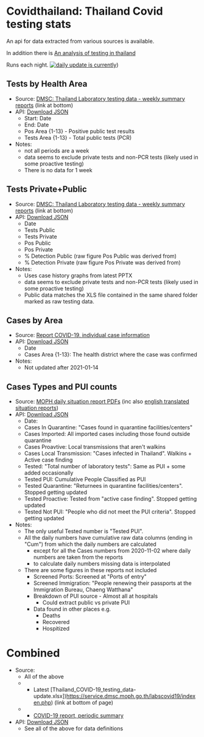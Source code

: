 # Covidthailand: Thailand Covid testing stats

An api for data extracted from various sources is available.

In addition there is [An analysis of testing in thailand](https://github.com/djay/covidthailand/wiki)

Runs each night. [![daily update is currently](https://github.com/djay/covidthailand/actions/workflows/main.yml/badge.svg)](https://github.com/djay/covidthailand/actions/workflows/main.yml))

## Tests by Health Area  
- Source: [DMSC: Thailand Laboratory testing data - weekly summary reports](https://service.dmsc.moph.go.th/labscovid19/indexen.php) (link at bottom)
- API: [Download JSON](https://github.com/djay/covidthailand/wiki/tests_by_area)
   - Start: Date
   - End: Date
   - Pos Area {1-13} - Positive public test results
   - Tests Area {1-13} - Total public tests (PCR)
- Notes:
  - not all periods are a week
  - data seems to exclude private tests and non-PCR tests (likely used in some proactive testing)
  - There is no data for 1 week

## Tests Private+Public
- Source: [DMSC: Thailand Laboratory testing data - weekly summary reports](https://service.dmsc.moph.go.th/labscovid19/indexen.php) (link at bottom)
- API: [Download JSON](https://github.com/djay/covidthailand/wiki/tests_pubpriv)
   - Date
   - Tests Public
   - Tests Private
   - Pos Public
   - Pos Private
   - % Detection Public (raw figure Pos Public was derived from)
   - % Detection Private (raw figure Pos Private was derived from)
- Notes:
  - Uses case history graphs from latest PPTX
  - data seems to exclude private tests and non-PCR tests (likely used in some proactive testing)
  - Public data matches the XLS file contained in the same shared folder marked as raw testing data.

## Cases by Area
- Source: [Report COVID-19, individual case information](https://data.go.th/dataset/covid-19-daily)
- API: [Download JSON](https://github.com/djay/covidthailand/wiki/cases_by_area)
  - Date
  - Cases Area {1-13}: The health district where the case was confirmed
- Notes:
  - Not updated after 2021-01-14

## Cases Types and PUI counts
- Source: [MOPH daily situation report PDFs](https://ddc.moph.go.th/viralpneumonia/situation.php) (inc also [english translated situation reports](https://ddc.moph.go.th/viralpneumonia/eng/situation.php))
- API: [Download JSON](https://github.com/djay/covidthailand/wiki/situation_reports)
  - Date:
  - Cases In Quarantine: "Cases found in quarantine facilities/centers"
  - Cases Imported: All imported cases including those found outside quarantine
  - Cases Proavtive: Local transmissions that aren't walkins
  - Cases Local Transmission: "Cases infected in Thailand". Walkins + Active case finding
  - Tested: "Total number of laboratory tests": Same as PUI + some added occasionally
  - Tested PUI: Cumulative People Classified as PUI
  - Tested Quarantine: "Returnees in quarantine facilities/centers". Stopped getting updated
  - Tested Proactive: Tested from "active case finding". Stopped getting updated
  - Tested Not PUI: "People who did not meet the PUI criteria". Stopped getting updated
- Notes:
  - The only useful Tested number is "Tested PUI".
  - All the daily numbers have cumulative raw data columns (ending in "Cum") from which the daily numbers are calculated
     - except for all the Cases numbers from 2020-11-02 where daily numbers are taken from the reports
     - to calculate daily numbers missing data is interpolated
  - There are some figures in these reports not included
    - Screened Ports: Screened at "Ports of entry"
    - Screened Immigration: "People renewing their passports at the Immigration
Bureau, Chaeng Watthana"
    - Breakdown of PUI source - Almost all at hospitals
        - Could extract public vs private PUI
    - Data found in other places e.g.
        - Deaths
        - Recovered
        - Hospitized

# Combined
- Source: 
  - All of the above
  - + Latest [Thailand_COVID-19_testing_data-update.xlsx])https://service.dmsc.moph.go.th/labscovid19/indexen.php) (link at bottom of page)
  - + [COVID-19 report, periodic summary](https://data.go.th/dataset/covid-19-daily)
- API: [Download JSON](https://github.com/djay/covidthailand/wiki/combined)
  - See all of the above for data definitions
